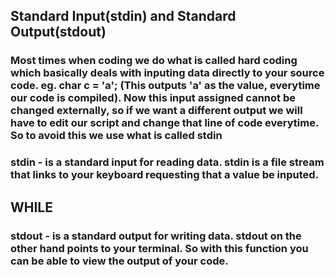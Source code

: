 ## Standard Input(stdin) and Standard Output(stdout)

### Most times when coding we do what is called hard coding which basically deals with inputing data directly to your source code. eg. char c = 'a'; (This outputs 'a' as the value, everytime our code is compiled). Now this input assigned cannot be changed externally, so if we want a different output we will have to edit our script and change that line of code everytime. So to avoid this we use what is called stdin 


### stdin - is a standard input for reading data. stdin is a file stream that links to your keyboard requesting that a value be inputed.

## WHILE  

### stdout - is a standard output for writing data. stdout on the other hand points to your terminal. So with this function you can be able to view the output of your code. 



